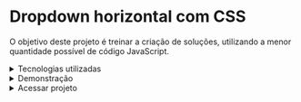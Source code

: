 # Dropdown horizontal com CSS

O objetivo deste projeto é treinar a criação de soluções, utilizando a menor quantidade possível de código JavaScript.

<details>
  <summary>
    Tecnologias utilizadas
  </summary>
  <br>
  <ul>
    <li>HTML5</li>
    <li>ES6 JavaScript</li>
    <li>Sass v1.57.1</li>
    <li>TailwindCss v2.2.19</li>
  </ul>
</details>

<details>
  <summary>
    Demonstração
  </summary>
  <br>
  <a href="#"><img src="assets/images/readme/dropdown-view.gif"></a>
</details>

<details>
  <summary>
    Acessar projeto
  </summary>
  <br>
  https://rauldiamantino.github.io/dropdown/
</details>


